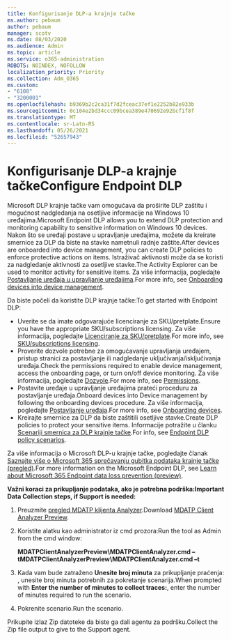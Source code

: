 ```yaml
---
title: Konfigurisanje DLP-a krajnje tačke
ms.author: pebaum
author: pebaum
manager: scotv
ms.date: 08/03/2020
ms.audience: Admin
ms.topic: article
ms.service: o365-administration
ROBOTS: NOINDEX, NOFOLLOW
localization_priority: Priority
ms.collection: Adm_O365
ms.custom:
- "6108"
- "3200001"
ms.openlocfilehash: b9369b2c2ca31f7d2fceac37ef1e2252b82e933b
ms.sourcegitcommit: 0c104e2bd34ccc09bcea389e470692e92bcf1f8f
ms.translationtype: MT
ms.contentlocale: sr-Latn-RS
ms.lasthandoff: 05/26/2021
ms.locfileid: "52657943"
---
```

# <a name="configure-endpoint-dlp"></a><span data-ttu-id="9e934-102">Konfigurisanje DLP-a krajnje tačke</span><span class="sxs-lookup"><span data-stu-id="9e934-102">Configure Endpoint DLP</span></span>

<span data-ttu-id="9e934-103">Microsoft DLP krajnje tačke vam omogućava da proširite DLP zaštitu i mogućnost nadgledanja na osetljive informacije na Windows 10 uređajima.</span><span class="sxs-lookup"><span data-stu-id="9e934-103">Microsoft Endpoint DLP allows you to extend DLP protection and monitoring capability to sensitive information on Windows 10 devices.</span></span> <span data-ttu-id="9e934-104">Nakon što se uređaji postave u upravljanje uređajima, možete da kreirate smernice za DLP da biste na stavke nametnuli radnje zaštite.</span><span class="sxs-lookup"><span data-stu-id="9e934-104">After devices are onboarded into device management, you can create DLP policies to enforce protective actions on items.</span></span> <span data-ttu-id="9e934-105">Istraživač aktivnosti može da se koristi za nadgledanje aktivnosti za osetljive stavke.</span><span class="sxs-lookup"><span data-stu-id="9e934-105">The Activity Explorer can be used to monitor activity for sensitive items.</span></span> <span data-ttu-id="9e934-106">Za više informacija, pogledajte [Postavljanje uređaja u upravljanje uređajima](/microsoft-365/compliance/endpoint-dlp-getting-started#onboarding-devices-into-device-management).</span><span class="sxs-lookup"><span data-stu-id="9e934-106">For more info, see [Onboarding devices into device management](/microsoft-365/compliance/endpoint-dlp-getting-started#onboarding-devices-into-device-management).</span></span>  

<span data-ttu-id="9e934-107">Da biste počeli da koristite DLP krajnje tačke:</span><span class="sxs-lookup"><span data-stu-id="9e934-107">To get started with Endpoint DLP:</span></span>

- <span data-ttu-id="9e934-108">Uverite se da imate odgovarajuće licenciranje za SKU/pretplate.</span><span class="sxs-lookup"><span data-stu-id="9e934-108">Ensure you have the appropriate SKU/subscriptions licensing.</span></span> <span data-ttu-id="9e934-109">Za više informacija, pogledajte [Licenciranje za SKU/pretplate](/microsoft-365/compliance/endpoint-dlp-getting-started#skusubscriptions-licensing).</span><span class="sxs-lookup"><span data-stu-id="9e934-109">For more info, see [SKU/subscriptions licensing](/microsoft-365/compliance/endpoint-dlp-getting-started#skusubscriptions-licensing).</span></span>
- <span data-ttu-id="9e934-110">Proverite dozvole potrebne za omogućavanje upravljanja uređajem, pristup stranici za postavljanje ili nadgledanje uključivanja/isključivanja uređaja.</span><span class="sxs-lookup"><span data-stu-id="9e934-110">Check the permissions required to enable device management, access the onboarding page, or turn on/off device monitoring.</span></span> <span data-ttu-id="9e934-111">Za više informacija, pogledajte [Dozvole](/microsoft-365/compliance/endpoint-dlp-getting-started#permissions).</span><span class="sxs-lookup"><span data-stu-id="9e934-111">For more info, see [Permissions](/microsoft-365/compliance/endpoint-dlp-getting-started#permissions).</span></span>
- <span data-ttu-id="9e934-112">Postavite uređaje u upravljanje uređajima prateći proceduru za postavljanje uređaja.</span><span class="sxs-lookup"><span data-stu-id="9e934-112">Onboard devices into Device management by following the onboarding devices procedure.</span></span> <span data-ttu-id="9e934-113">Za više informacija, pogledajte [Postavljanje uređaja](/microsoft-365/compliance/endpoint-dlp-getting-started#onboarding-devices).</span><span class="sxs-lookup"><span data-stu-id="9e934-113">For more info, see [Onboarding devices](/microsoft-365/compliance/endpoint-dlp-getting-started#onboarding-devices).</span></span> 
- <span data-ttu-id="9e934-114">Kreirajte smernice za DLP da biste zaštitili osetljive stavke.</span><span class="sxs-lookup"><span data-stu-id="9e934-114">Create DLP policies to protect your sensitive items.</span></span> <span data-ttu-id="9e934-115">Informacije potražite u članku [ Scenariji smernica za DLP krajnje tačke](/microsoft-365/compliance/endpoint-dlp-using?view=o365-worldwide#endpoint-dlp-policy-scenarios).</span><span class="sxs-lookup"><span data-stu-id="9e934-115">For info, see [Endpoint DLP policy scenarios](/microsoft-365/compliance/endpoint-dlp-using?view=o365-worldwide#endpoint-dlp-policy-scenarios).</span></span>

<span data-ttu-id="9e934-116">Za više informacija o Microsoft DLP-u krajnje tačke, pogledajte članak [Saznajte više o Microsoft 365 sprečavanju gubitka podataka krajnje tačke (pregled)](/microsoft-365/compliance/endpoint-dlp-learn-about).</span><span class="sxs-lookup"><span data-stu-id="9e934-116">For more information on the Microsoft Endpoint DLP, see [Learn about Microsoft 365 Endpoint data loss prevention (preview)](/microsoft-365/compliance/endpoint-dlp-learn-about).</span></span>

<span data-ttu-id="9e934-117">**Važni koraci za prikupljanje podataka, ako je potrebna podrška:**</span><span class="sxs-lookup"><span data-stu-id="9e934-117">**Important Data Collection steps, if Support is needed:**</span></span>

1. <span data-ttu-id="9e934-118">Preuzmite [pregled MDATP klijenta Analyzer](https://aka.ms/betamdatpanalyzer).</span><span class="sxs-lookup"><span data-stu-id="9e934-118">Download [MDATP Client Analyzer Preview](https://aka.ms/betamdatpanalyzer).</span></span>
1. <span data-ttu-id="9e934-119">Koristite alatku kao administrator iz cmd prozora:</span><span class="sxs-lookup"><span data-stu-id="9e934-119">Run the tool as Admin from the cmd window:</span></span>

    <span data-ttu-id="9e934-120">**MDATPClientAnalyzerPreview\MDATPClientAnalyzer.cmd –t**</span><span class="sxs-lookup"><span data-stu-id="9e934-120">**MDATPClientAnalyzerPreview\MDATPClientAnalyzer.cmd –t**</span></span>

1. <span data-ttu-id="9e934-121">Kada vam bude zatraženo **Unesite broj minuta** za prikupljanje praćenja: , unesite broj minuta potrebnih za pokretanje scenarija.</span><span class="sxs-lookup"><span data-stu-id="9e934-121">When prompted with **Enter the number of minutes to collect traces:**, enter the number of minutes required to run the scenario.</span></span>
1. <span data-ttu-id="9e934-122">Pokrenite scenario.</span><span class="sxs-lookup"><span data-stu-id="9e934-122">Run the scenario.</span></span>

<span data-ttu-id="9e934-123">Prikupite izlaz Zip datoteke da biste ga dali agentu za podršku.</span><span class="sxs-lookup"><span data-stu-id="9e934-123">Collect the Zip file output to give to the Support agent.</span></span>
